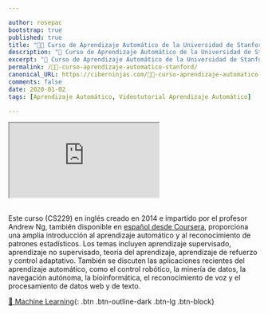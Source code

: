 ```yaml
---

author: rosepac
bootstrap: true
published: true
title: "👨‍💻 Curso de Aprendizaje Automático de la Universidad de Stanford"
description: "🤖 Curso de Aprendizaje Automático de la Universidad de Stanford"
excerpt: "🤖 Curso de Aprendizaje Automático de la Universidad de Stanford"
permalink: /👨‍💻-curso-aprendizaje-automatico-stanford/
canonical_URL: https://ciberninjas.com/👨‍💻-curso-aprendizaje-automatico-stanford/
comments: false
date: 2020-01-02
tags: [Aprendizaje Automático, Videotutorial Aprendizaje Automático]

---
```


<div class="embed-responsive embed-responsive-16by9">
  <iframe class="embed-responsive-item" src="https://www.youtube.com/embed/videoseries?list=PLB8B04F8E85143F0B" allowfullscreen></iframe>
</div><br/>

Este curso (CS229) en inglés creado en 2014 e impartido por el profesor Andrew Ng, también disponible en [español desde Coursera](/cursos-tecnologia/#machine-learning), proporciona una amplia introducción al aprendizaje automático y al reconocimiento de patrones estadísticos. Los temas incluyen aprendizaje supervisado, aprendizaje no supervisado, teoría del aprendizaje, aprendizaje de refuerzo y control adaptativo. También se discuten las aplicaciones recientes del aprendizaje automático, como el control robótico, la minería de datos, la navegación autónoma, la bioinformática, el reconocimiento de voz y el procesamiento de datos web y de texto.

[🧠 Machine Learning](/cursos-tecnologia/#machine-learning){: .btn .btn-outline-dark .btn-lg .btn-block}
